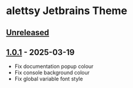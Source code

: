 # alettsy Jetbrains Theme

## [Unreleased]

## [1.0.1] - 2025-03-19

- Fix documentation popup colour
- Fix console background colour
- Fix global variable font style

[Unreleased]: https://github.com/JetBrains/intellij-platform-plugin-template/compare/v1.0.1...HEAD
[1.0.1]: https://github.com/JetBrains/intellij-platform-plugin-template/commits/v1.0.1
